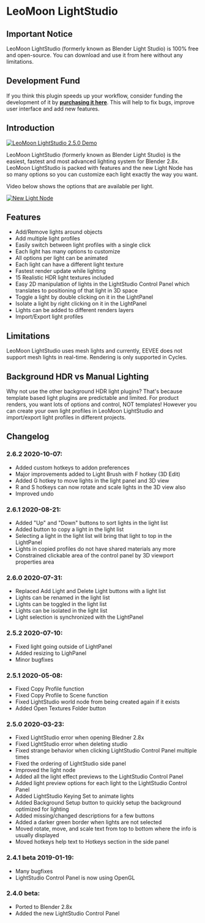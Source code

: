 # LeoMoon LightStudio
## Important Notice
LeoMoon LightStudio (formerly known as Blender Light Studio) is 100% free and open-source. You can download and use it from here without any limitations.

## Development Fund
If you think this plugin speeds up your workflow, consider funding the development of it by **[purchasing it here](https://blendermarket.com/products/leomoon-lightstudio)**. This will help to fix bugs, improve user interface and add new features.

## Introduction
[![LeoMoon LightStudio 2.5.0 Demo](https://img.youtube.com/vi/XT_m2E_qsaU/sddefault.jpg)](https://www.youtube.com/watch?v=XT_m2E_qsaU)

LeoMoon LightStudio (formerly known as Blender Light Studio) is the easiest, fastest and most advanced lighting system for Blender 2.8x. LeoMoon LightStudio is packed with features and the new Light Node has so many options so you can customize each light exactly the way you want.

Video below shows the options that are available per light.

[![New Light Node](https://img.youtube.com/vi/bKVe2n2tGvs/sddefault.jpg)](https://www.youtube.com/watch?v=bKVe2n2tGvs)

## Features
* Add/Remove lights around objects
* Add multiple light profiles
* Easily switch between light profiles with a single click
* Each light has many options to customize
* All options per light can be animated
* Each light can have a different light texture
* Fastest render update while lighting
* 15 Realistic HDR light textures included
* Easy 2D manipulation of lights in the LightStudio Control Panel which translates to positioning of that light in 3D space
* Toggle a light by double clicking on it in the LightPanel
* Isolate a light by right clicking on it in the LightPanel
* Lights can be added to different renders layers
* Import/Export light profiles

## Limitations
LeoMoon LightStudio uses mesh lights and currently, EEVEE does not support mesh lights in real-time. Rendering is only supported in Cycles.

## Background HDR vs Manual Lighting
Why not use the other background HDR light plugins? That's because template based light plugins are predictable and limited. For product renders, you want lots of options and control, NOT templates! However you can create your own light profiles in LeoMoon LightStudio and import/export light profiles in different projects.

## Changelog
### 2.6.2 2020-10-07:
* Added custom hotkeys to addon preferences
* Major improvements added to Light Brush with F hotkey (3D Edit)
* Added G hotkey to move lights in the light panel and 3D view
* R and S hotkeys can now rotate and scale lights in the 3D view also
* Improved undo

### 2.6.1 2020-08-21:
* Added "Up" and "Down" buttons to sort lights in the light list
* Added button to copy a light in the light list
* Selecting a light in the light list will bring that light to top in the LightPanel
* Lights in copied profiles do not have shared materials any more
* Constrained clickable area of the control panel by 3D viewport properties area

### 2.6.0 2020-07-31:
* Replaced Add Light and Delete Light buttons with a light list
* Lights can be renamed in the light list
* Lights can be toggled in the light list
* Lights can be isolated in the light list
* Light selection is synchronized with the LightPanel

### 2.5.2 2020-07-10:
* Fixed light going outside of LightPanel
* Added resizing to LighPanel
* Minor bugfixes

### 2.5.1 2020-05-08:
* Fixed Copy Profile function
* Fixed Copy Profile to Scene function
* Fixed LightStudio world node from being created again if it exists
* Added Open Textures Folder button

### 2.5.0 2020-03-23:
* Fixed LightStudio error when opening Bledner 2.8x
* Fixed LightStudio error when deleting studio
* Fixed strange behavior when clicking LightStudio Control Panel multiple times
* Fixed the ordering of LightStudio side panel
* Improved the light node
* Added all the light effect previews to the LightStudio Control Panel
* Added light preview options for each light to the LightStudio Control Panel
* Added LightStudio Keying Set to animate lights
* Added Background Setup button to quickly setup the background optimized for lighting
* Added missing/changed descriptions for a few buttons
* Added a darker green border when lights are not selected
* Moved rotate, move, and scale text from top to bottom where the info is usually displayed
* Moved hotkeys help text to Hotkeys section in the side panel

### 2.4.1 beta 2019-01-19:
* Many bugfixes
* LightStudio Control Panel is now using OpenGL

### 2.4.0 beta:
* Ported to Blender 2.8x
* Added the new LightStudio Control Panel
